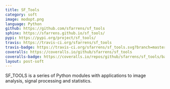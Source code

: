 ```yaml
---
title: SF_Tools
category: soft
image: modopt.png
language: Python
github: https://github.com/sfarrens/sf_tools
sphinx: https://sfarrens.github.io/sf_tools/
pypi: https://pypi.org/project/sf_tools/
travis: https://travis-ci.org/sfarrens/sf_tools
travis-badge: https://travis-ci.org/sfarrens/sf_tools.svg?branch=master
coveralls: https://coveralls.io/github/sfarrens/sf_tools
coveralls-badge: https://coveralls.io/repos/github/sfarrens/sf_tools/badge.svg
layout: post-soft
---
```


SF_TOOLS is a series of Python modules with applications to image analysis, signal processing and statistics.
